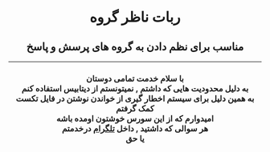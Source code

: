 <center>
<h1>ربات ناظر گروه</h1>
<h2>مناسب برای نظم دادن به گروه های پرسش و پاسخ</h2>
<hr>
<h3>با سلام خدمت تمامی دوستان
<br>
به دلیل محدودیت هایی که داشتم , نمیتونستم از دیتابیس استفاده کنم
<br>
به همین دلیل برای سیستم اخطار گیری از خواندن نوشتن در فایل تکست کمک گرفتم
<br>
امیدوارم که از این سورس خوشتون اومده باشه
<br>
هر سوالی که داشتید , داخل <a href="http://telegram.me/smart_78">تلگرام</a> درخدمتم
<br>
یا حق
</h3>
</center>
